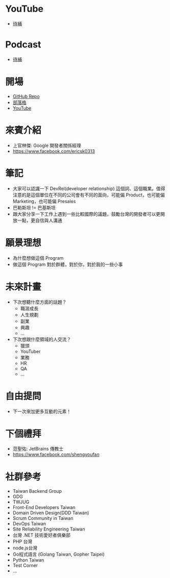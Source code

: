 # YouTube
* [待補]()

# Podcast
* [待補]()

# 開場
* [GitHub Repo](https://github.com/PureFuncInc/purefunc-cafe)
* [部落格](https://purefunc.net/articles/pure-func-cafe)
* [YouTube](https://www.youtube.com/watch?v=N5GzZfXg5z0)

# 來賓介紹
* 上官林傑: Google 開發者關係經理
* https://www.facebook.com/ericsk0313

# 筆記
* 大家可以認識一下 DevRel(developer relationship) 這個詞、這個職業。值得注意的是這個單位在不同的公司會有不同的面向，可能偏 Product，也可能偏 Marketing，也可能偏 Presales
* 巴勒斯坦 != 巴基斯坦
* 跟大家分享一下工作上遇到一些比較國際的議題，鼓勵台灣的開發者可以更開放一點，更自信與人溝通

# 願景理想
* 為什麼想做這個 Program
* 做這個 Program 對於群體，對於你，對於我的一些小事

# 未來計畫
* 下次想聽什麼方面的話題？
  * 職涯成長
  * 人生規劃
  * 副業
  * 興趣
  * ...
* 下次想跟什麼領域的人交流？
  * 獵頭
  * YouTuber
  * 業務
  * HR
  * QA
  * ...

# 自由提問
* 下一次來加更多互動的元素！

# 下個禮拜
* 范聖佑: JetBrains 傳教士
* https://www.facebook.com/shengyoufan

# 社群參考
* Taiwan Backend Group
* GDG
* TWJUG
* Front-End Developers Taiwan
* Domain Driven Design(DDD Taiwan)
* Scrum Community in Taiwan
* DevOps Taiwan
* Site Reliability Engineering Taiwan
* 台灣 .NET 技術愛好者俱樂部
* PHP 台灣
* node.js台灣
* Go程式語言 (Golang Taiwan, Gopher Taipei)
* Python Taiwan
* Test Corner
* ...
